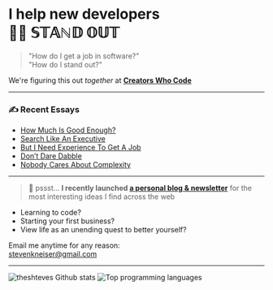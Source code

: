 # I help new developers<br>💃🕺 𝕊𝕋𝔸ℕ𝔻 𝕆𝕌𝕋

> "How do I get a job in software?"
> <br> "How do I stand out?"

We're figuring this out _together_ at [**Creators Who Code**](https://creatorswhocode.com)

---

### ✍️ Recent Essays

<!-- BLOG-POST-LIST:START -->
- [How Much Is Good Enough?](https://creatorswhocode.com/blog/good-enough)
- [Search Like An Executive](https://creatorswhocode.com/blog/like-an-executive)
- [But I Need Experience To Get A Job](https://creatorswhocode.com/blog/but-i-need-experience)
- [Don’t Dare Dabble](https://creatorswhocode.com/blog/dont-dare-dabble)
- [Nobody Cares About Complexity](https://creatorswhocode.com/blog/about-complexity)
<!-- BLOG-POST-LIST:END -->

---

> 🚀 pssst... **I recently launched [a personal blog & newsletter](https://stevenkneiser.com)** for the most interesting ideas I find across the web

* Learning to code?
* Starting your first business?
* View life as an unending quest to better yourself?

Email me anytime for any reason:
<br> stevenkneiser@gmail.com

---

![theshteves Github stats](https://github-readme-stats.vercel.app/api?username=theshteves&show_icons=true&count_private=true&hide=contribs)
![Top programming languages](https://github-readme-stats.vercel.app/api/top-langs/?username=theshteves&layout=compact)
